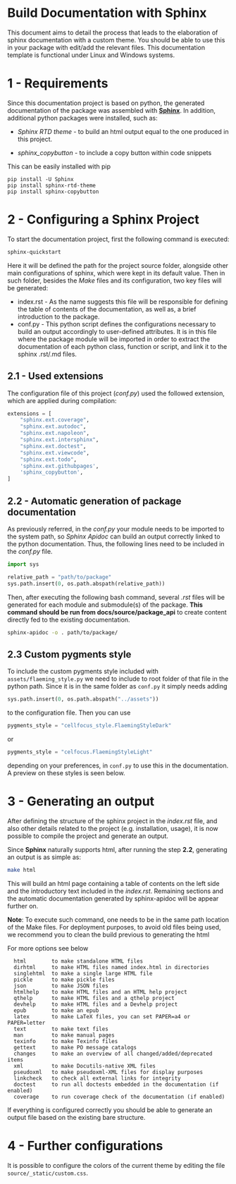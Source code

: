 Build Documentation with Sphinx
===============================

This document aims to detail the process that leads to the elaboration of sphinx documentation with a custom theme. You should be able to use this in your package with edit/add the relevant files. This documentation template is functional under Linux and Windows systems.


# 1 - Requirements

Since this documentation project is based on python, the generated documentation of
the package was assembled with [**Sphinx**](https://www.sphinx-doc.org/en/master/).
In addition, additional python packages were installed, such as:

* *Sphinx RTD theme* - to build an html output equal to the one produced in this project.

* *sphinx_copybutton* - to include a copy button within code snippets

This can be easily installed with pip

```
pip install -U Sphinx
pip install sphinx-rtd-theme
pip install sphinx-copybutton
```

# 2 - Configuring a **Sphinx Project**

To start the documentation project, first the following command is executed:

```sh
sphinx-quickstart
```

Here it will be defined the path for the project source folder, alongside other main configurations
of sphinx, which were kept in its default value. Then in such folder, besides the *Make* files and its configuration, two key files will be generated:

* index.rst - As the name suggests this file will be responsible for defining the table of contents of the documentation, as well as, a brief introduction to the package.
* conf.py - This python script defines the configurations necessary to build an output accordingly to user-defined attributes. It is in this file where the package module will be imported in order to extract the documentation of each python class, function or script, and link it to the sphinx .rst/.md files.

## 2.1 - Used extensions

The configuration file of this project (*conf.py*) used the followed extension, which
are applied during compilation:

```python
extensions = [
    "sphinx.ext.coverage",
    "sphinx.ext.autodoc",
    "sphinx.ext.napoleon",
    "sphinx.ext.intersphinx",
    "sphinx.ext.doctest",
    "sphinx.ext.viewcode",
    "sphinx.ext.todo",
    'sphinx.ext.githubpages',
    'sphinx_copybutton',
]
```

## 2.2 - Automatic generation of package documentation

As previously referred, in the *conf.py* your module needs to be imported to the system path, so *Sphinx Apidoc* can build an output correctly linked to the python documentation. Thus, the following lines need to be included in the *conf.py* file.
```python
import sys

relative_path = "path/to/package"
sys.path.insert(0, os.path.abspath(relative_path))
```

Then, after executing the following bash command, several *.rst* files will be generated for each module and submodule(s) of the package. **This command should be run from docs/source/package_api** to create content directly fed to the existing documentation.

```bash
sphinx-apidoc -o . path/to/package/
```

## 2.3 Custom pygments style 

To include the custom pygments style included with `assets/flaeming_style.py` we need to include to root folder of that file in the python path. Since it is in the same folder as `conf.py` it simply needs adding

```python 
sys.path.insert(0, os.path.abspath("../assets"))
``` 

to the configuration file. Then you can use

```python
pygments_style = "cellfocus_style.FlaemingStyleDark"
```
or 
```python
pygments_style = "celfocus.FlaemingStyleLight"
```
depending on your preferences, in `conf.py` to use this in the documentation. A preview on these styles is seen below.

# 3 - Generating an output

After defining the structure of the sphinx project in the *index.rst* file, and also other details related to the project (e.g. installation, usage), it is now possible to compile the project and generate an output.

Since **Sphinx** naturally supports html, after running the step **2.2**, generating an output is as simple as:

```bash
make html
```

This will build an html page containing a table of contents on the left side and the introductory text included in the *index.rst*. Remaining sections and the automatic documentation generated by sphinx-apidoc will be appear further on.

**Note**: To execute such command, one needs to be in the same path location of the Make files.
For deployment purposes, to avoid old files being used, we recommend you to clean the build previous to generating the html 

For more options see below
```
  html        to make standalone HTML files
  dirhtml     to make HTML files named index.html in directories
  singlehtml  to make a single large HTML file
  pickle      to make pickle files
  json        to make JSON files
  htmlhelp    to make HTML files and an HTML help project
  qthelp      to make HTML files and a qthelp project
  devhelp     to make HTML files and a Devhelp project
  epub        to make an epub
  latex       to make LaTeX files, you can set PAPER=a4 or PAPER=letter
  text        to make text files
  man         to make manual pages
  texinfo     to make Texinfo files
  gettext     to make PO message catalogs
  changes     to make an overview of all changed/added/deprecated items
  xml         to make Docutils-native XML files
  pseudoxml   to make pseudoxml-XML files for display purposes
  linkcheck   to check all external links for integrity
  doctest     to run all doctests embedded in the documentation (if enabled)
  coverage    to run coverage check of the documentation (if enabled)
```

If everything is configured correctly you should be able to generate an output file based on the existing bare structure.

# 4 - Further configurations 

It is possible to configure the colors of the current theme by editing the file `source/_static/custom.css`.

